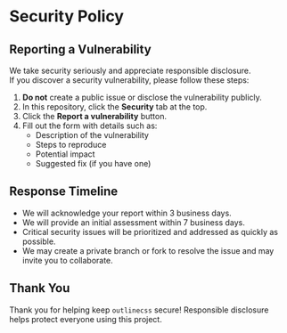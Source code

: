 # Security Policy

## Reporting a Vulnerability

We take security seriously and appreciate responsible disclosure.  
If you discover a security vulnerability, please follow these steps:

1. **Do not** create a public issue or disclose the vulnerability publicly.
2. In this repository, click the **Security** tab at the top.
3. Click the **Report a vulnerability** button.
4. Fill out the form with details such as:
    - Description of the vulnerability
    - Steps to reproduce
    - Potential impact
    - Suggested fix (if you have one)

## Response Timeline

- We will acknowledge your report within 3 business days.
- We will provide an initial assessment within 7 business days.
- Critical security issues will be prioritized and addressed as quickly as possible.
- We may create a private branch or fork to resolve the issue and may invite you to collaborate.

## Thank You

Thank you for helping keep `outlinecss` secure! Responsible disclosure helps protect everyone using this project.
